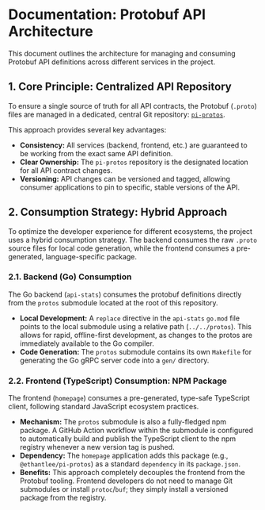 # Documentation: Protobuf API Architecture

This document outlines the architecture for managing and consuming Protobuf API definitions across different services in the project.

## 1. Core Principle: Centralized API Repository

To ensure a single source of truth for all API contracts, the Protobuf (`.proto`) files are managed in a dedicated, central Git repository: [`pi-protos`](https://github.com/ethn1ee/pi-protos).

This approach provides several key advantages:
-   **Consistency:** All services (backend, frontend, etc.) are guaranteed to be working from the exact same API definition.
-   **Clear Ownership:** The `pi-protos` repository is the designated location for all API contract changes.
-   **Versioning:** API changes can be versioned and tagged, allowing consumer applications to pin to specific, stable versions of the API.

## 2. Consumption Strategy: Hybrid Approach

To optimize the developer experience for different ecosystems, the project uses a hybrid consumption strategy. The backend consumes the raw `.proto` source files for local code generation, while the frontend consumes a pre-generated, language-specific package.

### 2.1. Backend (Go) Consumption

The Go backend (`api-stats`) consumes the protobuf definitions directly from the `protos` submodule located at the root of this repository.

-   **Local Development:** A `replace` directive in the `api-stats` `go.mod` file points to the local submodule using a relative path (`../../protos`). This allows for rapid, offline-first development, as changes to the protos are immediately available to the Go compiler.
-   **Code Generation:** The `protos` submodule contains its own `Makefile` for generating the Go gRPC server code into a `gen/` directory.

### 2.2. Frontend (TypeScript) Consumption: NPM Package

The frontend (`homepage`) consumes a pre-generated, type-safe TypeScript client, following standard JavaScript ecosystem practices.

-   **Mechanism:** The `protos` submodule is also a fully-fledged npm package. A GitHub Action workflow within the submodule is configured to automatically build and publish the TypeScript client to the npm registry whenever a new version tag is pushed.
-   **Dependency:** The `homepage` application adds this package (e.g., `@ethantlee/pi-protos`) as a standard `dependency` in its `package.json`.
-   **Benefits:** This approach completely decouples the frontend from the Protobuf tooling. Frontend developers do not need to manage Git submodules or install `protoc`/`buf`; they simply install a versioned package from the registry.

